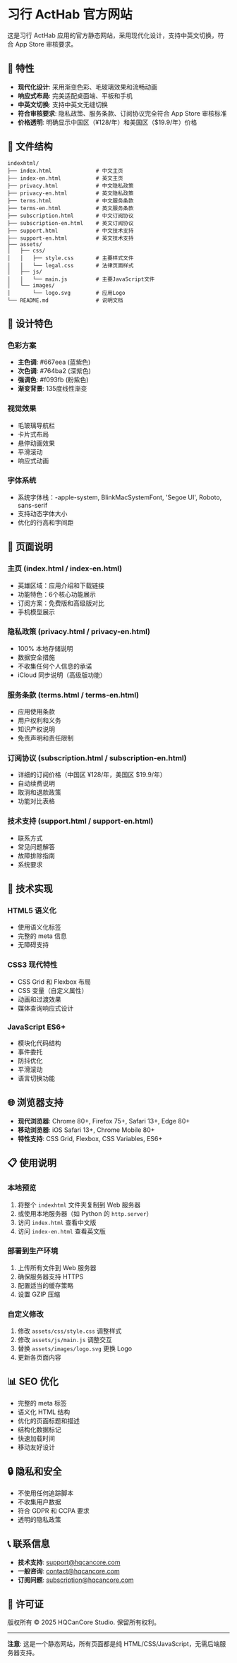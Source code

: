 # 习行 ActHab 官方网站

这是习行 ActHab 应用的官方静态网站，采用现代化设计，支持中英文切换，符合 App Store 审核要求。

## 🌟 特性

- **现代化设计**: 采用渐变色彩、毛玻璃效果和流畅动画
- **响应式布局**: 完美适配桌面端、平板和手机
- **中英文切换**: 支持中英文无缝切换
- **符合审核要求**: 隐私政策、服务条款、订阅协议完全符合 App Store 审核标准
- **价格透明**: 明确显示中国区（¥128/年）和美国区（$19.9/年）价格

## 📁 文件结构

```
indexhtml/
├── index.html              # 中文主页
├── index-en.html           # 英文主页
├── privacy.html            # 中文隐私政策
├── privacy-en.html         # 英文隐私政策
├── terms.html              # 中文服务条款
├── terms-en.html           # 英文服务条款
├── subscription.html       # 中文订阅协议
├── subscription-en.html    # 英文订阅协议
├── support.html            # 中文技术支持
├── support-en.html         # 英文技术支持
├── assets/
│   ├── css/
│   │   ├── style.css       # 主要样式文件
│   │   └── legal.css       # 法律页面样式
│   ├── js/
│   │   └── main.js         # 主要JavaScript文件
│   └── images/
│       └── logo.svg        # 应用Logo
└── README.md               # 说明文档
```

## 🎨 设计特色

### 色彩方案
- **主色调**: #667eea (蓝紫色)
- **次色调**: #764ba2 (深紫色)
- **强调色**: #f093fb (粉紫色)
- **渐变背景**: 135度线性渐变

### 视觉效果
- 毛玻璃导航栏
- 卡片式布局
- 悬停动画效果
- 平滑滚动
- 响应式动画

### 字体系统
- 系统字体栈：-apple-system, BlinkMacSystemFont, 'Segoe UI', Roboto, sans-serif
- 支持动态字体大小
- 优化的行高和字间距

## 📱 页面说明

### 主页 (index.html / index-en.html)
- 英雄区域：应用介绍和下载链接
- 功能特色：6个核心功能展示
- 订阅方案：免费版和高级版对比
- 手机模型展示

### 隐私政策 (privacy.html / privacy-en.html)
- 100% 本地存储说明
- 数据安全措施
- 不收集任何个人信息的承诺
- iCloud 同步说明（高级版功能）

### 服务条款 (terms.html / terms-en.html)
- 应用使用条款
- 用户权利和义务
- 知识产权说明
- 免责声明和责任限制

### 订阅协议 (subscription.html / subscription-en.html)
- 详细的订阅价格（中国区 ¥128/年，美国区 $19.9/年）
- 自动续费说明
- 取消和退款政策
- 功能对比表格

### 技术支持 (support.html / support-en.html)
- 联系方式
- 常见问题解答
- 故障排除指南
- 系统要求

## 🔧 技术实现

### HTML5 语义化
- 使用语义化标签
- 完整的 meta 信息
- 无障碍支持

### CSS3 现代特性
- CSS Grid 和 Flexbox 布局
- CSS 变量（自定义属性）
- 动画和过渡效果
- 媒体查询响应式设计

### JavaScript ES6+
- 模块化代码结构
- 事件委托
- 防抖优化
- 平滑滚动
- 语言切换功能

## 🌐 浏览器支持

- **现代浏览器**: Chrome 80+, Firefox 75+, Safari 13+, Edge 80+
- **移动浏览器**: iOS Safari 13+, Chrome Mobile 80+
- **特性支持**: CSS Grid, Flexbox, CSS Variables, ES6+

## 📋 使用说明

### 本地预览
1. 将整个 `indexhtml` 文件夹复制到 Web 服务器
2. 或使用本地服务器（如 Python 的 `http.server`）
3. 访问 `index.html` 查看中文版
4. 访问 `index-en.html` 查看英文版

### 部署到生产环境
1. 上传所有文件到 Web 服务器
2. 确保服务器支持 HTTPS
3. 配置适当的缓存策略
4. 设置 GZIP 压缩

### 自定义修改
1. 修改 `assets/css/style.css` 调整样式
2. 修改 `assets/js/main.js` 调整交互
3. 替换 `assets/images/logo.svg` 更换 Logo
4. 更新各页面内容

## 📊 SEO 优化

- 完整的 meta 标签
- 语义化 HTML 结构
- 优化的页面标题和描述
- 结构化数据标记
- 快速加载时间
- 移动友好设计

## 🔒 隐私和安全

- 不使用任何追踪脚本
- 不收集用户数据
- 符合 GDPR 和 CCPA 要求
- 透明的隐私政策

## 📞 联系信息

- **技术支持**: support@hqcancore.com
- **一般咨询**: contact@hqcancore.com
- **订阅问题**: subscription@hqcancore.com

## 📄 许可证

版权所有 © 2025 HQCanCore Studio. 保留所有权利。

---

**注意**: 这是一个静态网站，所有页面都是纯 HTML/CSS/JavaScript，无需后端服务器支持。
